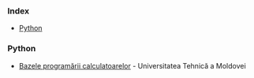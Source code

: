 ### Index

* [Python](#python)


### Python

* [Bazele programării calculatoarelor](https://lectii.utm.md/courses/bazele-programarii-calculatoarelor/) - Universitatea Tehnică a Moldovei

